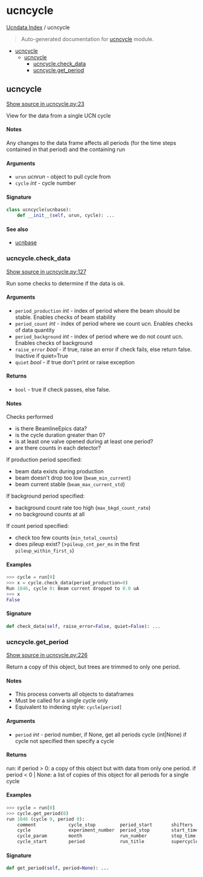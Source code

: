 # ucncycle

[Ucndata Index](./README.md#ucndata-index) / ucncycle

> Auto-generated documentation for [ucncycle](../../ucncycle.py) module.

- [ucncycle](#ucncycle)
  - [ucncycle](#ucncycle-1)
    - [ucncycle.check_data](#ucncyclecheck_data)
    - [ucncycle.get_period](#ucncycleget_period)

## ucncycle

[Show source in ucncycle.py:23](../../ucncycle.py#L23)

View for the data from a single UCN cycle

#### Notes

Any changes to the data frame affects all periods (for the time steps
contained in that period) and the containing run

#### Arguments

- `urun` *ucnrun* - object to pull cycle from
- `cycle` *int* - cycle number

#### Signature

```python
class ucncycle(ucnbase):
    def __init__(self, urun, cycle): ...
```

#### See also

- [ucnbase](./ucnbase.md#ucnbase)

### ucncycle.check_data

[Show source in ucncycle.py:127](../../ucncycle.py#L127)

Run some checks to determine if the data is ok.

#### Arguments

- `period_production` *int* - index of period where the beam should be stable. Enables checks of beam stability
- `period_count` *int* - index of period where we count ucn. Enables checks of data quantity
- `period_background` *int* - index of period where we do not count ucn. Enables checks of background
- `raise_error` *bool* - if true, raise an error if check fails, else return false. Inactive if quiet=True
- `quiet` *bool* - if true don't print or raise exception

#### Returns

- `bool` - true if check passes, else false.

#### Notes

Checks performed

* is there BeamlineEpics data?
* is the cycle duration greater than 0?
* is at least one valve opened during at least one period?
* are there counts in each detector?

If production period specified:

* beam data exists during production
* beam doesn't drop too low (`beam_min_current`)
* beam current stable (`beam_max_current_std`)

If background period specified:

* background count rate too high (`max_bkgd_count_rate`)
* no background counts at all

If count period specified:

* check too few counts (`min_total_counts`)
* does pileup exist? (>`pileup_cnt_per_ms` in the first `pileup_within_first_s`)

#### Examples

```python
>>> cycle = run[0]
>>> x = cycle.check_data(period_production=0)
Run 1846, cycle 0: Beam current dropped to 0.0 uA
>>> x
False
```

#### Signature

```python
def check_data(self, raise_error=False, quiet=False): ...
```

### ucncycle.get_period

[Show source in ucncycle.py:226](../../ucncycle.py#L226)

Return a copy of this object, but trees are trimmed to only one period.

#### Notes

* This process converts all objects to dataframes
* Must be called for a single cycle only
* Equivalent to indexing style: `cycle[period]`

#### Arguments

- `period` *int* - period number, if None, get all periods
cycle (int|None) if cycle not specified then specify a cycle

#### Returns

run:
    if period > 0: a copy of this object but with data from only one period.
    if period < 0 | None: a list of copies of this object for all periods for a single cycle

#### Examples

```python
>>> cycle = run[0]
>>> cycle.get_period(0)
run 1846 (cycle 0, period 0):
    comment            cycle_stop         period_start       shifters           tfile
    cycle              experiment_number  period_stop        start_time         year
    cycle_param        month              run_number         stop_time
    cycle_start        period             run_title          supercycle
```

#### Signature

```python
def get_period(self, period=None): ...
```
